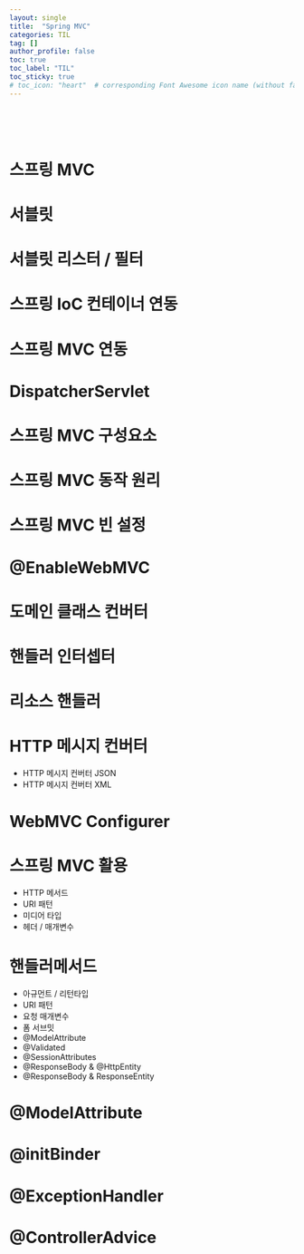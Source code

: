 ```yaml
---
layout: single
title:  "Spring MVC"
categories: TIL
tag: []
author_profile: false
toc: true
toc_label: "TIL"
toc_sticky: true
# toc_icon: "heart"  # corresponding Font Awesome icon name (without fa prefix)
---
```

<br><br><br>

# 스프링 MVC

# 서블릿

# 서블릿 리스터 / 필터

# 스프링 IoC 컨테이너 연동

# 스프링 MVC 연동

# DispatcherServlet

# 스프링 MVC 구성요소

# 스프링 MVC 동작 원리

# 스프링 MVC 빈 설정

# @EnableWebMVC

# 도메인 클래스 컨버터

# 핸들러 인터셉터

# 리소스 핸들러

# HTTP 메시지 컨버터 
* HTTP 메시지 컨버터 JSON
* HTTP 메시지 컨버터 XML

# WebMVC Configurer

# 스프링 MVC 활용
* HTTP 메서드
* URI 패턴
* 미디어 타입
* 헤더 / 매개변수

# 핸들러메서드
* 아규먼트 / 리턴타입
* URI 패턴
* 요청 매개변수
* 폼 서브밋
* @ModelAttribute
* @Validated
* @SessionAttributes
* @ResponseBody & @HttpEntity
* @ResponseBody & ResponseEntity

# @ModelAttribute

# @initBinder

# @ExceptionHandler

# @ControllerAdvice


<br>
<br>
<br>
<br>
